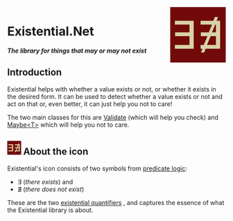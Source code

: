 ﻿<img align="right" width="128" height="128" src="images/Existential128.png">

# **Existential.Net**

***The library for things that may or may not exist***


## Introduction
Existential helps with whether a value exists or not, or whether it 
exists in the desired form. It can be used to detect whether a value
exists or not and act on that or, even better, it can just help you not 
to care!

The two main classes for this are [Validate](xref:using_validate.md) 
(which will help you check) and 
[Maybe&lt;T&gt;](xref:using_maybe.md) which will help you not to care.

##  ![Existential icon](images/Existential32.png) About the icon

Existential's icon consists of two symbols from 
[predicate logic](https://en.wikipedia.org/wiki/First-order_logic): 
* &#8707; (*there exists*) and 
* &#8708; (*there does not exist*)

These are the two
[existential quantifiers](https://en.wikipedia.org/wiki/Existential_quantification)
, and captures the essence of what the Existential library is about.

